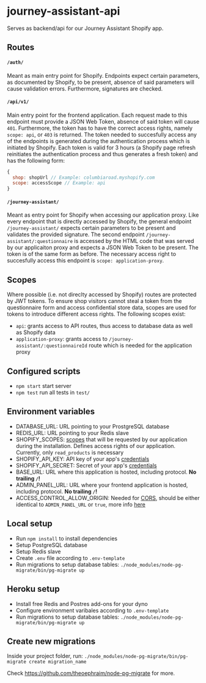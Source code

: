 
# journey-assistant-api

Serves as backend/api for our Journey Assistant Shopify app.

## Routes

#### `/auth/`
Meant as main entry point for Shopify. Endpoints expect certain parameters, as documented by Shopify, to be present, absence of said parameters will cause validation errors. Furthermore, signatures are checked.

#### `/api/v1/`
Main entry point for the frontend application. Each request made to this endpoint must provide a JSON Web Token, absence of said token will cause `401`. Furthermore, the token has to have the correct access rights, namely `scope: api`, or `403` is returned. The token needed to succesfully access any of the endpoints is generated during the authentication process which is initiated by Shopify. Each token is valid for 3 hours (a Shopify page refresh reinitiates the authentication process and thus generates a fresh token) and has the following form:
```js
{
  shop: shopUrl // Example: columbiaroad.myshopify.com
  scope: accessScope // Example: api
}
```

#### `/journey-assistant/`
Meant as entry point for Shopify when accessing our application proxy. Like every endpoint that is directly accessed by Shopify, the general endpoint `/journey-assistant/` expects certain parameters to be present and validates the provided signature. The second endpoint `/journey-assistant/:questionnaire` is accessed by the HTML code that was served by our applicaiton proxy and expects a JSON Web Token to be present. The token is of the same form as before. The necessary access right to succesfully access this endpoint is `scope: application-proxy`.

## Scopes
Where possible (i.e. not direclty accessed by Shopify) routes are protected by JWT tokens. To ensure shop visitors cannot steal a token from the questionnaire form and access confidential store data, scopes are used for tokens to introduce different access rights. The following scopes exist:
* `api`: grants access to API routes, thus access to database data as well as Shopify data
* `application-proxy`: grants access to `/journey-assistant/:questionnaireId` route which is needed for the application proxy

## Configured scripts
* `npm start` start server
* `npm test` run all tests in `test/`

## Environment variables
* DATABASE_URL: URL pointing to your ProstgreSQL database
* REDIS_URL: URL pointing to your Redis slave
* SHOPIFY_SCOPES: [scopes](https://help.shopify.com/api/getting-started/authentication/oauth#scopes) that will be requested by our application during the installation. Defines access rights of our application. Currently, only `read_products` is necessary
* SHOPIFY_API_KEY: API key of your app's [credentials](https://help.shopify.com/api/getting-started/authentication/oauth#step-1-get-the-clients-credentials)
* SHOPIFY_API_SECRET: Secret of your app's [credentials](https://help.shopify.com/api/getting-started/authentication/oauth#step-1-get-the-clients-credentials)
* BASE_URL: URL where this application is hosted, including protocol. **No trailing `/`!**
* ADMIN_PANEL_URL: URL where your frontend application is hosted, including protocol. **No trailing `/`!**
* ACCESS_CONTROL_ALLOW_ORIGIN: Needed for [CORS](https://developer.mozilla.org/en-US/docs/Web/HTTP/Access_control_CORS), should be either identical to `ADMIN_PANEL_URL` or `true`, more info [here](https://www.npmjs.com/package/cors#configuration-options)

## Local setup

* Run `npm install` to install dependencies
* Setup PostgreSQL database
* Setup Redis slave
* Create `.env` file according to `.env-template`
* Run migrations to setup database tables:
`./node_modules/node-pg-migrate/bin/pg-migrate up`

## Heroku setup

* Install free Redis and Postres add-ons for your dyno
* Configure environment varibales according to `.env-template`
* Run migrations to setup database tables:
`./node_modules/node-pg-migrate/bin/pg-migrate up`

## Create new migrations

Inside your project folder, run: 
`./node_modules/node-pg-migrate/bin/pg-migrate create migration_name`

Check https://github.com/theoephraim/node-pg-migrate for more.
